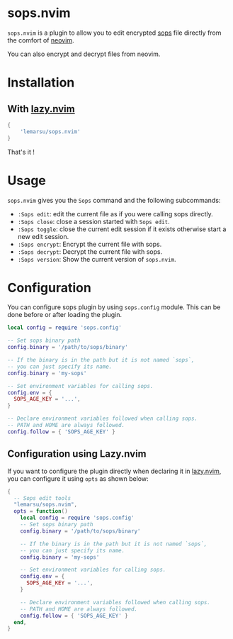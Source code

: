 # sops.nvim

`sops.nvim` is a plugin to allow you to edit encrypted [sops] file directly from the comfort of [neovim].

You can also encrypt and decrypt files from neovim.

# Installation

## With [lazy.nvim][lazy-nvim]

```lua
{
    'lemarsu/sops.nvim'
}
```

That's it !

# Usage

`sops.nvim` gives you the `Sops` command and the following subcommands:

- `:Sops edit`: edit the current file as if you were calling sops directly.
- `:Sops close`: close a session started with `Sops edit`.
- `:Sops toggle`: close the current edit session if it exists otherwise start a new edit session.
- `:Sops encrypt`: Encrypt the current file with sops.
- `:Sops decrypt`: Decrypt the current file with sops.
- `:Sops version`: Show the current version of `sops.nvim`.

# Configuration

You can configure sops plugin by using `sops.config` module. This can be done before or after loading the plugin.

```lua
local config = require 'sops.config'

-- Set sops binary path
config.binary = '/path/to/sops/binary'

-- If the binary is in the path but it is not named `sops`,
-- you can just specify its name.
config.binary = 'my-sops'

-- Set environment variables for calling sops.
config.env = {
  SOPS_AGE_KEY = '...',
}

-- Declare environment variables followed when calling sops.
-- PATH and HOME are always followed.
config.follow = { 'SOPS_AGE_KEY' }
```

## Configuration using Lazy.nvim

If you want to configure the plugin directly when declaring it in
[lazy.nvim][lazy-nvim], you can configure it using `opts` as shown below:

```lua
{
  -- Sops edit tools
  "lemarsu/sops.nvim",
  opts = function()
    local config = require 'sops.config'
    -- Set sops binary path
    config.binary = '/path/to/sops/binary'

    -- If the binary is in the path but it is not named `sops`,
    -- you can just specify its name.
    config.binary = 'my-sops'

    -- Set environment variables for calling sops.
    config.env = {
      SOPS_AGE_KEY = '...',
    }

    -- Declare environment variables followed when calling sops.
    -- PATH and HOME are always followed.
    config.follow = { 'SOPS_AGE_KEY' }
  end,
}

```

[lazy-nvim]: https://lazy.folke.io/
[neovim]: https://neovim.io
[sops]: https://getsops.io
